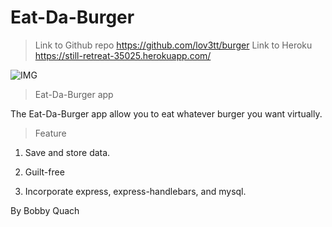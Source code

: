 # Eat-Da-Burger

>Link to Github repo https://github.com/lov3tt/burger
>Link to Heroku https://still-retreat-35025.herokuapp.com/

![IMG](img/home.png)


>Eat-Da-Burger app

The Eat-Da-Burger app allow you to eat whatever burger you want virtually.

>Feature

1) Save and store data.

2) Guilt-free

3) Incorporate express, express-handlebars, and mysql.


By Bobby Quach
